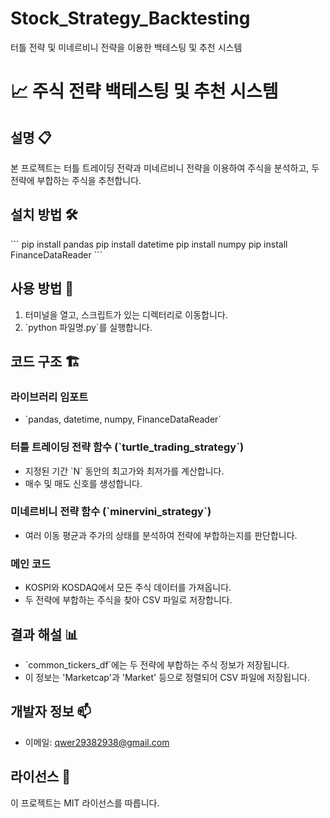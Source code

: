 # Stock_Strategy_Backtesting
터틀 전략 및 미네르비니 전략을 이용한 백테스팅 및 추천 시스템

# 📈 주식 전략 백테스팅 및 추천 시스템

## 설명 📋
본 프로젝트는 터틀 트레이딩 전략과 미네르비니 전략을 이용하여 주식을 분석하고, 두 전략에 부합하는 주식을 추천합니다.

## 설치 방법 🛠️
\`\`\`
pip install pandas
pip install datetime
pip install numpy
pip install FinanceDataReader
\`\`\`

## 사용 방법 📝
1. 터미널을 열고, 스크립트가 있는 디렉터리로 이동합니다.
2. \`python 파일명.py\`를 실행합니다.

## 코드 구조 🏗️

### 라이브러리 임포트
- \`pandas, datetime, numpy, FinanceDataReader\`

### 터틀 트레이딩 전략 함수 (\`turtle_trading_strategy\`)
- 지정된 기간 \`N\` 동안의 최고가와 최저가를 계산합니다.
- 매수 및 매도 신호를 생성합니다.

### 미네르비니 전략 함수 (\`minervini_strategy\`)
- 여러 이동 평균과 주가의 상태를 분석하여 전략에 부합하는지를 판단합니다.

### 메인 코드
- KOSPI와 KOSDAQ에서 모든 주식 데이터를 가져옵니다.
- 두 전략에 부합하는 주식을 찾아 CSV 파일로 저장합니다.

## 결과 해설 📊
- \`common_tickers_df\`에는 두 전략에 부합하는 주식 정보가 저장됩니다.
- 이 정보는 'Marketcap'과 'Market' 등으로 정렬되어 CSV 파일에 저장됩니다.

## 개발자 정보 📫
- 이메일: qwer29382938@gmail.com

## 라이선스 📄
이 프로젝트는 MIT 라이선스를 따릅니다.
